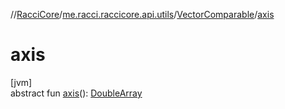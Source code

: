 //[RacciCore](../../../index.md)/[me.racci.raccicore.api.utils](../index.md)/[VectorComparable](index.md)/[axis](axis.md)

# axis

[jvm]\
abstract fun [axis](axis.md)(): [DoubleArray](https://kotlinlang.org/api/latest/jvm/stdlib/kotlin/-double-array/index.html)
